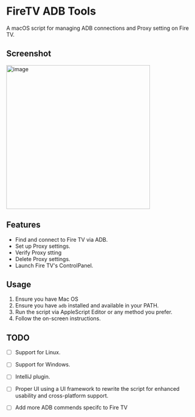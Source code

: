 # FireTV ADB Tools

A macOS script for managing ADB connections and Proxy setting on Fire TV.

## Screenshot
<img width="378" alt="image" src="https://github.com/saikiran91/FireTV-ADB-Tools/assets/3991577/47bd56ec-0e67-4f75-8192-4ce34bf50d85">

## Features

- Find and connect to Fire TV via ADB.
- Set up Proxy settings.
- Verify Proxy stting
- Delete Proxy settings.
- Launch Fire TV's ControlPanel.

## Usage
1. Ensure you have Mac OS
2. Ensure you have `adb` installed and available in your PATH.
3. Run the script via AppleScript Editor or any method you prefer.
4. Follow the on-screen instructions.


## TODO

- [ ] Support for Linux.
- [ ] Support for Windows.
- [ ] IntelliJ plugin.
- [ ] Proper UI using a UI framework to rewrite the script for enhanced usability and cross-platform 
support.
- [ ] Add more ADB commends specifc to Fire TV

